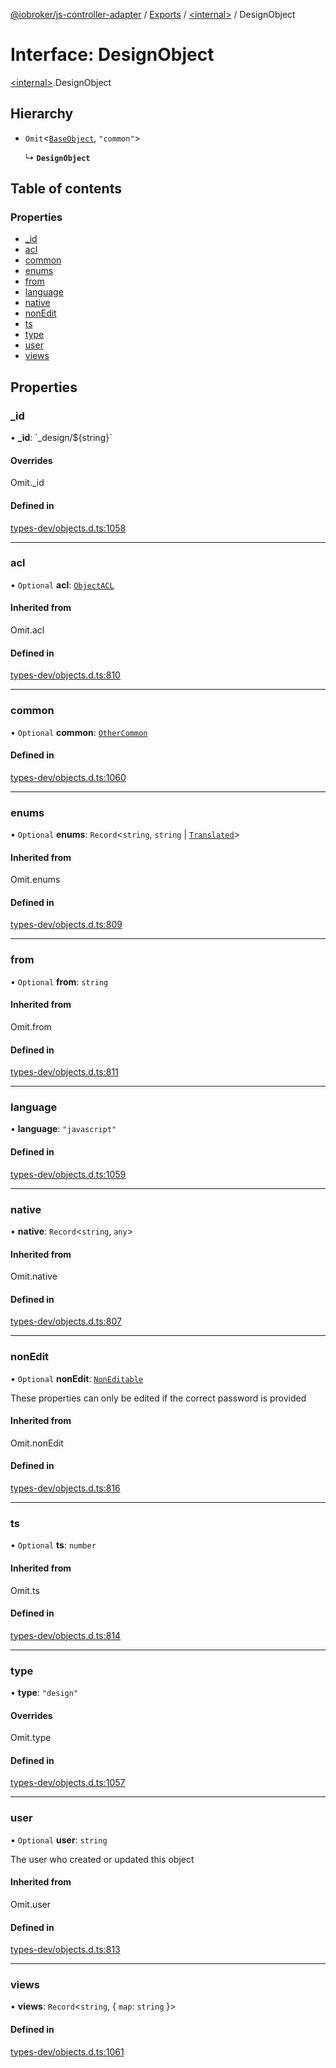 [@iobroker/js-controller-adapter](../README.md) / [Exports](../modules.md) / [\<internal\>](../modules/internal_.md) / DesignObject

# Interface: DesignObject

[\<internal\>](../modules/internal_.md).DesignObject

## Hierarchy

- `Omit`\<[`BaseObject`](internal_.BaseObject.md), ``"common"``\>

  ↳ **`DesignObject`**

## Table of contents

### Properties

- [\_id](internal_.DesignObject.md#_id)
- [acl](internal_.DesignObject.md#acl)
- [common](internal_.DesignObject.md#common)
- [enums](internal_.DesignObject.md#enums)
- [from](internal_.DesignObject.md#from)
- [language](internal_.DesignObject.md#language)
- [native](internal_.DesignObject.md#native)
- [nonEdit](internal_.DesignObject.md#nonedit)
- [ts](internal_.DesignObject.md#ts)
- [type](internal_.DesignObject.md#type)
- [user](internal_.DesignObject.md#user)
- [views](internal_.DesignObject.md#views)

## Properties

### \_id

• **\_id**: \`\_design/$\{string}\`

#### Overrides

Omit.\_id

#### Defined in

[types-dev/objects.d.ts:1058](https://github.com/ioBroker/ioBroker.js-controller/blob/819f1976e/packages/types-dev/objects.d.ts#L1058)

___

### acl

• `Optional` **acl**: [`ObjectACL`](internal_.ObjectACL.md)

#### Inherited from

Omit.acl

#### Defined in

[types-dev/objects.d.ts:810](https://github.com/ioBroker/ioBroker.js-controller/blob/819f1976e/packages/types-dev/objects.d.ts#L810)

___

### common

• `Optional` **common**: [`OtherCommon`](internal_.OtherCommon.md)

#### Defined in

[types-dev/objects.d.ts:1060](https://github.com/ioBroker/ioBroker.js-controller/blob/819f1976e/packages/types-dev/objects.d.ts#L1060)

___

### enums

• `Optional` **enums**: `Record`\<`string`, `string` \| [`Translated`](../modules/internal_.md#translated)\>

#### Inherited from

Omit.enums

#### Defined in

[types-dev/objects.d.ts:809](https://github.com/ioBroker/ioBroker.js-controller/blob/819f1976e/packages/types-dev/objects.d.ts#L809)

___

### from

• `Optional` **from**: `string`

#### Inherited from

Omit.from

#### Defined in

[types-dev/objects.d.ts:811](https://github.com/ioBroker/ioBroker.js-controller/blob/819f1976e/packages/types-dev/objects.d.ts#L811)

___

### language

• **language**: ``"javascript"``

#### Defined in

[types-dev/objects.d.ts:1059](https://github.com/ioBroker/ioBroker.js-controller/blob/819f1976e/packages/types-dev/objects.d.ts#L1059)

___

### native

• **native**: `Record`\<`string`, `any`\>

#### Inherited from

Omit.native

#### Defined in

[types-dev/objects.d.ts:807](https://github.com/ioBroker/ioBroker.js-controller/blob/819f1976e/packages/types-dev/objects.d.ts#L807)

___

### nonEdit

• `Optional` **nonEdit**: [`NonEditable`](internal_.NonEditable.md)

These properties can only be edited if the correct password is provided

#### Inherited from

Omit.nonEdit

#### Defined in

[types-dev/objects.d.ts:816](https://github.com/ioBroker/ioBroker.js-controller/blob/819f1976e/packages/types-dev/objects.d.ts#L816)

___

### ts

• `Optional` **ts**: `number`

#### Inherited from

Omit.ts

#### Defined in

[types-dev/objects.d.ts:814](https://github.com/ioBroker/ioBroker.js-controller/blob/819f1976e/packages/types-dev/objects.d.ts#L814)

___

### type

• **type**: ``"design"``

#### Overrides

Omit.type

#### Defined in

[types-dev/objects.d.ts:1057](https://github.com/ioBroker/ioBroker.js-controller/blob/819f1976e/packages/types-dev/objects.d.ts#L1057)

___

### user

• `Optional` **user**: `string`

The user who created or updated this object

#### Inherited from

Omit.user

#### Defined in

[types-dev/objects.d.ts:813](https://github.com/ioBroker/ioBroker.js-controller/blob/819f1976e/packages/types-dev/objects.d.ts#L813)

___

### views

• **views**: `Record`\<`string`, \{ `map`: `string`  }\>

#### Defined in

[types-dev/objects.d.ts:1061](https://github.com/ioBroker/ioBroker.js-controller/blob/819f1976e/packages/types-dev/objects.d.ts#L1061)
